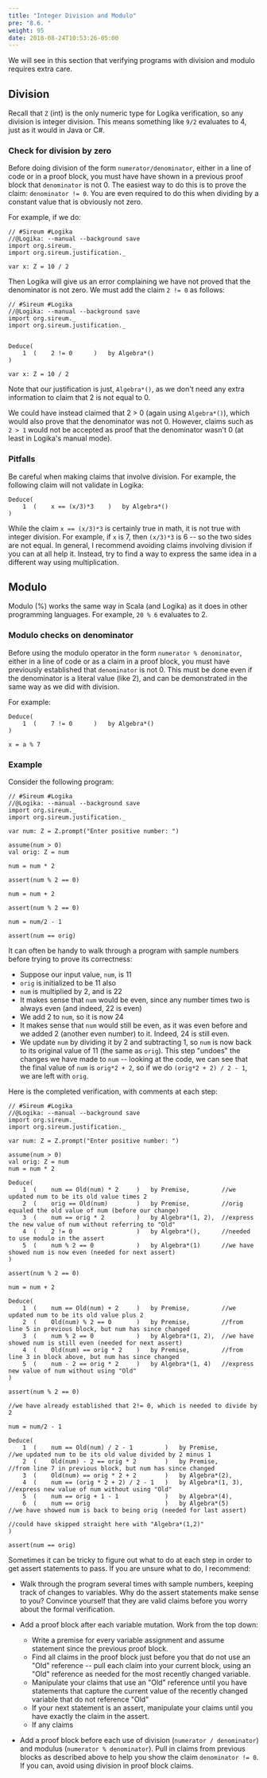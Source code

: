 ```yaml
---
title: "Integer Division and Modulo"
pre: "8.6. "
weight: 95
date: 2018-08-24T10:53:26-05:00
---
```


We will see in this section that verifying programs with division and modulo requires extra care.

## Division

Recall that `Z` (int) is the only numeric type for Logika verification, so any division is integer division. This means something like `9/2` evaluates to 4, just as it would in Java or C#.

### Check for division by zero

Before doing division of the form `numerator/denominator`, either in a line of code or in a proof block, you must have have shown in a previous proof block that `denominator` is not 0. The easiest way to do this is to prove the claim: `denominator != 0`. You are even required to do this when dividing by a constant value that is obviously not zero.

For example, if we do:

```text
// #Sireum #Logika
//@Logika: --manual --background save
import org.sireum._
import org.sireum.justification._

var x: Z = 10 / 2
```

Then Logika will give us an error complaining we have not proved that the denominator is not zero. We must add the claim `2 != 0` as follows:

```text
// #Sireum #Logika
//@Logika: --manual --background save
import org.sireum._
import org.sireum.justification._


Deduce(
    1  (    2 != 0      )   by Algebra*()
)

var x: Z = 10 / 2
```

Note that our justification is just, `Algebra*()`, as we don't need any extra information to claim that 2 is not equal to 0.

We could have instead claimed that 2 > 0 (again using `Algebra*()`), which would also prove that the denominator was not 0. However, claims such as `2 > 1` would not be accepted as proof that the denominator wasn't 0 (at least in Logika's manual mode).

### Pitfalls

Be careful when making claims that involve division. For example, the following claim will not validate in Logika:

```text
Deduce(
    1  (    x == (x/3)*3    )   by Algebra*()
)
```

While the claim `x == (x/3)*3` is certainly true in math, it is not true with integer division. For example, if `x` is 7, then `(x/3)*3` is 6 -- so the two sides are not equal. In general, I recommend avoiding claims involving division if you can at all help it. Instead, try to find a way to express the same idea in a different way using multiplication.

## Modulo

Modulo (%) works the same way in Scala (and Logika) as it does in other programming languages. For example, `20 % 6` evaluates to 2.

### Modulo checks on denominator

Before using the modulo operator in the form `numerator % denominator`, either in a line of code or as a claim in a proof block, you must have previously established that `denominator` is not 0. This must be done even if the denominator is a literal value (like 2), and can be demonstrated in the same way as we did with division.

For example:

```text
Deduce(
    1  (    7 != 0      )   by Algebra*()
)

x = a % 7
```

### Example

Consider the following program:

```text
// #Sireum #Logika
//@Logika: --manual --background save
import org.sireum._
import org.sireum.justification._

var num: Z = Z.prompt("Enter positive number: ")

assume(num > 0)
val orig: Z = num

num = num * 2

assert(num % 2 == 0)

num = num + 2

assert(num % 2 == 0)

num = num/2 - 1

assert(num == orig)
```

It can often be handy to walk through a program with sample numbers before trying to prove its correctness:

- Suppose our input value, `num`, is 11
- `orig` is initialized to be 11 also
- `num` is multiplied by 2, and is 22
- It makes sense that `num` would be even, since any number times two is always even (and indeed, 22 is even)
- We add 2 to `num`, so it is now 24
- It makes sense that `num` would still be even, as it was even before and we added 2 (another even number) to it. Indeed, 24 is still even.
- We update `num` by dividing it by 2 and subtracting 1, so `num` is now back to its original value of 11 (the same as `orig`). This step "undoes" the changes we have made to `num` -- looking at the code, we can see that the final value of `num` is `orig*2 + 2`, so if we do `(orig*2 + 2) / 2 - 1`, we are left with `orig`.

Here is the completed verification, with comments at each step:

```text
// #Sireum #Logika
//@Logika: --manual --background save
import org.sireum._
import org.sireum.justification._

var num: Z = Z.prompt("Enter positive number: ")

assume(num > 0)
val orig: Z = num
num = num * 2

Deduce(
    1  (    num == Old(num) * 2     )   by Premise,         //we updated num to be its old value times 2
    2  (    orig == Old(num)        )   by Premise,         //orig equaled the old value of num (before our change)
    3  (    num == orig * 2         )   by Algebra*(1, 2),  //express the new value of num without referring to "Old"
    4  (    2 != 0                  )   by Algebra*(),      //needed to use modulo in the assert
    5  (    num % 2 == 0            )   by Algebra*(1)      //we have showed num is now even (needed for next assert)
)

assert(num % 2 == 0)

num = num + 2 

Deduce(
    1  (    num == Old(num) + 2     )   by Premise,         //we updated num to be its old value plus 2
    2  (    Old(num) % 2 == 0       )   by Premise,         //from line 5 in previous block, but num has since changed
    3  (    num % 2 == 0            )   by Algebra*(1, 2),  //we have showed num is still even (needed for next assert)
    4  (    Old(num) == orig * 2    )   by Premise,         //from line 3 in block above, but num has since changed
    5  (    num - 2 == orig * 2     )   by Algebra*(1, 4)   //express new value of num without using "Old"
)

assert(num % 2 == 0)

//we have already established that 2!= 0, which is needed to divide by 2

num = num/2 - 1

Deduce(
    1  (    num == Old(num) / 2 - 1         )   by Premise,         //we updated num to be its old value divided by 2 minus 1
    2  (    Old(num) - 2 == orig * 2        )   by Premise,         //from line 7 in previous block, but num has since changed
    3  (    Old(num) == orig * 2 + 2        )   by Algebra*(2),
    4  (    num == (orig * 2 + 2) / 2 - 1   )   by Algebra*(1, 3),  //express new value of num without using "Old"
    5  (    num == orig + 1 - 1             )   by Algebra*(4),
    6  (    num == orig                     )   by Algebra*(5)      //we have showed num is back to being orig (needed for last assert)
                                                                    //could have skipped straight here with "Algebra*(1,2)"
)

assert(num == orig)
```

Sometimes it can be tricky to figure out what to do at each step in order to get assert statements to pass. If you are unsure what to do, I recommend:

- Walk through the program several times with sample numbers, keeping track of changes to variables. Why do the assert statements make sense to you? Convince yourself that they are valid claims before you worry about the formal verification.

- Add a proof block after each variable mutation. Work from the top down:
    - Write a premise for every variable assignment and assume statement since the previous proof block.
    - Find all claims in the proof block just before you that do not use an "Old" reference -- pull each claim into your current block, using an "Old" reference as needed for the most recently changed variable.
    - Manipulate your claims that use an "Old" reference until you have statements that capture the current value of the recently changed variable that do not reference "Old"
    - If your next statement is an assert, manipulate your claims until you have exactly the claim in the assert.
    - If any claims 

- Add a proof block before each use of division (`numerator / denominator`) and modulus (`numerator % denominator`). Pull in claims from previous blocks as described above to help you show the claim `denominator != 0`. If you can, avoid using division in proof block claims.